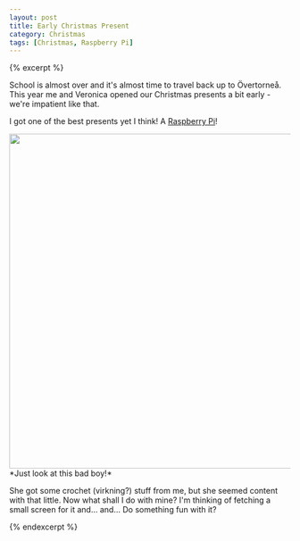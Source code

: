 ```yaml
---
layout: post
title: Early Christmas Present
category: Christmas
tags: [Christmas, Raspberry Pi]
---
```


{% excerpt %}

School is almost over and it's almost time to travel back up to Övertorneå. This year me and Veronica opened our Christmas presents a bit early - we're impatient like that.

I got one of the best presents yet I think! A [Raspberry Pi][]!

<img src="/media/images/christmas12.jpg" width="600" />  
*Just look at this bad boy!*

She got some crochet (virkning?) stuff from me, but she seemed content with that little. Now what shall I do with mine? I'm thinking of fetching a small screen for it and... and... Do something fun with it?

[Raspberry Pi]: http://www.raspberrypi.org/

{% endexcerpt %}

